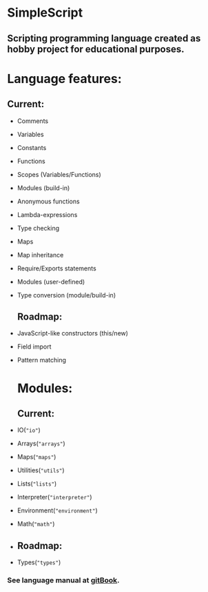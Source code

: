 # SimpleScript

## Scripting programming language created as hobby project for educational purposes.

# Language features:

## Current:

* Comments
* Variables
* Constants
* Functions
* Scopes \(Variables/Functions\)
* Modules \(build-in\)
* Anonymous functions
* Lambda-expressions
* Type checking
* Maps
* Map inheritance
* Require/Exports statements
* Modules \(user-defined\)
* Type conversion \(module/build-in\)
  ## Roadmap:
* JavaScript-like constructors (this/new)
* Field import
* Pattern matching

  # Modules:

  ## Current:

* IO\(`"io"`\)
* Arrays\(`"arrays"`\)
* Maps\(`"maps"`\)
* Utilities\(`"utils"`\)
* Lists\(`"lists"`\)
* Interpreter\(`"interpreter"`\)
* Environment\(`"environment"`\)
* Math\(`"math"`\)
* ## Roadmap:
* Types\(`"types"`\)

### See language manual at [gitBook](https://www.gitbook.com/book/4erem6a/simplescript-manual).